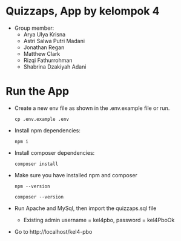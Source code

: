 # Quizzaps, App by kelompok 4

- Group member:
  - Arya Ulya Krisna
  - Astri Salwa Putri Madani
  - Jonathan Regan
  - Matthew Clark
  - Rizqi Fathurrohman
  - Shabrina Dzakiyah Adani

# Run the App

- Create a new env file as shown in the .env.example file or run.
  ```
  cp .env.example .env
  ```

- Install npm dependencies:

  ```
  npm i
  ```

- Install composer dependencies:

  ```
  composer install
  ```

- Make sure you have installed npm and composer

  ```
  npm --version
  ```
  ```
  composer --version
  ```

- Run Apache and MySql, then import the quizzaps.sql file

  - Existing admin username = kel4pbo, password = kel4PboOk

- Go to http://localhost/kel4-pbo
